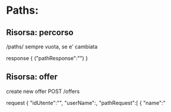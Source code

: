 Paths:
=====

Risorsa: percorso
-----------------

/paths/<phoneNumber>
sempre vuota, se e' cambiata

response
{
	("pathResponse":"<link-routing-XML>")
}

Risorsa: offer
--------------

create new offer
POST 
/offers

request
{
	"idUtente":"<cell-number>",
	"userName":<user-name>,
	"pathRequest":[
	{
		"name":"<title>",
		"lat":"<lat>",
		"long":"<long>"
	}
	..
	]
	"vehicleType":"<vehicleType>",
	"places":"<numberOfPlaces>",
	"requestTime":"<DateTimeStamp>",
	"startOrEnd":"<true|false>",
	"maxThreshold":"<numberOfSeconds>"
}

response
{
	"idOffer":"<id-DB>",
	"idUtente":"<cell-number>",
	"pathResponse":"<link-routing-XML>"
}

Note:
- inizialmente il path e' un array con due oggetti: origine e destinazione
- quando mi arriva la notifica push, avro' una richiesta con una lista di oggetti "tappe"


update offer (quella che arriva dalla push notification)
POST 
/offers/<id-offer>

request
{
	"idUtente":"<cell-number>",
	"userName":<user-name>,
	"pathRequest":[
	{
		"name":"<title>",
		"lat":"<lat>",
		"long":"<long>"
	}
	..
	]
	"vehicleType":"<vehicleType>",
	"places":"<numberOfPlaces>",
	"requestTime":"<DateTimeStamp>",
	"startOrEnd":"<true|false>"
}

response
{
	"idOffer":"<id-DB>",
	"idUtente":"<cell-number>",
	"pathResponse": "<link-routing>"
}

Note:
- dopo la notifica push l'orgine e' aggiornata alla nuova posizione corrente

take offer
POST 
/offers/<phoneNumber>/join

Note:
- cristallizza l'offerta
- (comporta che abbasso il numero di persone disponibili )
- scatena PUSH NOTIFICATION con link al quale andare


GET
/offer?orderBy=<typeOfOrder>&limit=<limit>&offset=<offset>

response
[
{
	(offerte di passaggio)
}
]


Lista delle offerte di passaggio

/requests
---------

HTTP POST
request
{
	"idUtente":"<cell-number>",
	"userName":<user-name>,
	"numberOfPerson":"<number>",
	"pathRequest":[
	{
		"name":"<title>",
		"lat":"<lat>",
		"long":"<long>"
	}
	..
	]
	"friends":[
	{
		"name":"<name>",
		"phoneNumber":"<cell>"
	}
	]
}

(order by: ritardo dovuto al passagio ASC)
response {
	"idUtente":"<idUser>",
	"username":"name",
	"offers":[
	{
		"userName":"<name>",
		"phoneNumber":<cell>,
		"vehicleType":"<vehicleType>",
		"waitingTime":"<waitingTime>"
	}
	]	
}